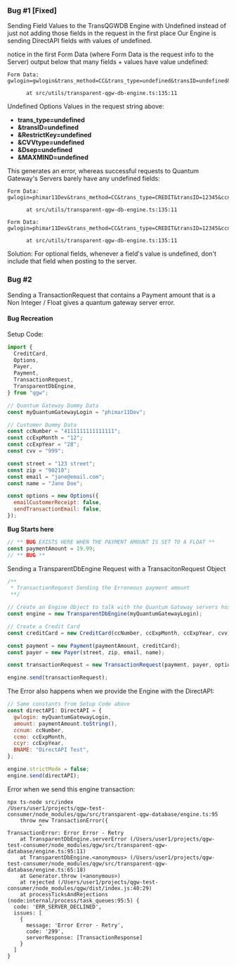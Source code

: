 ### Bug #1 [Fixed]

Sending Field Values to the TransQGWDB Engine with Undefined instead of just not adding those fields in the request in the first place
Our Engine is sending DirectAPI fields with values of undefined.

notice in the first Form Data (where Form Data is the request info to the Server) output below that many fields + values have value undefined:

```
Form Data: gwlogin=gwlogin&trans_method=CC&trans_type=undefined&transID=undefined&ccnum=4111111111111111&ccmo=12&ccyr=28&amount=100&BADDR1=123%20cheese%20street&BZIP1=90210&BCUST_EMAIL=transactiontequest%40email.com&override_email_customer=N&override_trans_email=N&RestrictKey=undefined&BNAME=Transaction%20Requester&CVV2=999&CVVtype=undefined&Dsep=undefined&MAXMIND=undefined

      at src/utils/transparent-qgw-db-engine.ts:135:11
```

Undefined Options Values in the request string above:

- **trans_type=undefined**
- **&transID=undefined**
- **&RestrictKey=undefined**
- **&CVVtype=undefined**
- **&Dsep=undefined**
- **&MAXMIND=undefined**

This generates an error, whereas successful requests to Quantum Gateway's Servers barely have any undefined fields:

```
Form Data: gwlogin=phimar11Dev&trans_method=CC&trans_type=CREDIT&transID=12345&ccnum=4111111111111111&ccmo=12&ccyr=99&amount=100.00&BADDR1=123%20Street&BZIP1=90210&BCUST_EMAIL=test%40example.com&override_email_customer=N&override_trans_email=N

      at src/utils/transparent-qgw-db-engine.ts:135:11

Form Data: gwlogin=phimar11Dev&trans_method=CC&trans_type=CREDIT&transID=12345&ccnum=undefined&ccmo=12&ccyr=99&amount=100.00&BADDR1=123%20Street&BZIP1=90210&BCUST_EMAIL=test%40example.com&override_email_customer=N&override_trans_email=N

      at src/utils/transparent-qgw-db-engine.ts:135:11
```

Solution:
For optional fields, whenever a field's value is undefined, don't include that field when posting to the server.

### Bug #2

Sending a TransactionRequest that contains a Payment amount that is a Non Integer / Float gives a quantum gateway server error.

#### Bug Recreation

Setup Code:

```javascript
import {
  CreditCard,
  Options,
  Payer,
  Payment,
  TransactionRequest,
  TransparentDbEngine,
} from "qgw";

// Quantum Gateway Dummy Data
const myQuantumGatewayLogin = "phimar11Dev";

// Customer Dummy Data
const ccNumber = "4111111111111111";
const ccExpMonth = "12";
const ccExpYear = "28";
const cvv = "999";

const street = "123 street";
const zip = "90210";
const email = "jane@email.com";
const name = "Jane Doe";

const options = new Options({
  emailCustomerReceipt: false,
  sendTransactionEmail: false,
});
```

**Bug Starts here**

```javascript
// ** BUG EXISTS HERE WHEN THE PAYMENT AMOUNT IS SET TO A FLOAT **
const paymentAmount = 19.99;
// ** BUG **
```

Sending a TransparentDbEngine Request with a TransacitonRequest Object

```javascript
/**
 * TransactionRequest Sending the Erroneous payment amount
 **/

// Create an Engine Object to talk with the Quantum Gateway servers hosting the Transparent Database Engine
const engine = new TransparentDbEngine(myQuantumGatewayLogin);

// Create a Credit Card
const creditCard = new CreditCard(ccNumber, ccExpMonth, ccExpYear, cvv);

const payment = new Payment(paymentAmount, creditCard);
const payer = new Payer(street, zip, email, name);

const transactionRequest = new TransactionRequest(payment, payer, options);

engine.send(transactionRequest);
```

The Error also happens when we provide the Engine with the DirectAPI:

```javascript
// Same constants from Setup Code above
const directAPI: DirectAPI = {
  gwlogin: myQuantumGatewayLogin,
  amount: paymentAmount.toString(),
  ccnum: ccNumber,
  ccmo: ccExpMonth,
  ccyr: ccExpYear,
  BNAME: "DirectAPI Test",
};

engine.strictMode = false;
engine.send(directAPI);
```

Error when we send this engine transaction:

```
npx ts-node src/index
/Users/user1/projects/qgw-test-consumer/node_modules/qgw/src/transparent-qgw-database/engine.ts:95
    throw new TransactionError({
          ^
TransactionError: Error Error - Retry
    at TransparentDbEngine.serverError (/Users/user1/projects/qgw-test-consumer/node_modules/qgw/src/transparent-qgw-database/engine.ts:95:11)
    at TransparentDbEngine.<anonymous> (/Users/user1/projects/qgw-test-consumer/node_modules/qgw/src/transparent-qgw-database/engine.ts:65:18)
    at Generator.throw (<anonymous>)
    at rejected (/Users/user1/projects/qgw-test-consumer/node_modules/qgw/dist/index.js:40:29)
    at processTicksAndRejections (node:internal/process/task_queues:95:5) {
  code: 'ERR_SERVER_DECLINED',
  issues: [
    {
      message: 'Error Error - Retry',
      code: '299',
      serverResponse: [TransactionResponse]
    }
  ]
}
```
